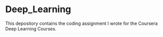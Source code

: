 # Deep_Learning
This depository contains the coding assignment I wrote for the Coursera Deep Learning Courses. 
